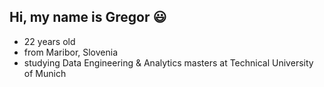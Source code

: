 ## Hi, my name is Gregor 😃

- 22 years old
- from Maribor, Slovenia
- studying Data Engineering & Analytics masters at Technical University of Munich
